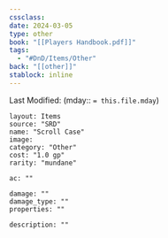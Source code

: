 ```yaml
---
cssclass: 
date: 2024-03-05
type: other
book: "[[Players Handbook.pdf]]"
tags:
  - "#DnD/Items/Other"
back: "[[other]]"
stablock: inline
---
```

Last Modified: (mday:: `= this.file.mday`)


```statblock
layout: Items
source: "SRD"
name: "Scroll Case"
image: 
category: "Other"
cost: "1.0 gp"
rarity: "mundane"

ac: ""

damage: ""
damage_type: ""
properties: ""

description: ""
```